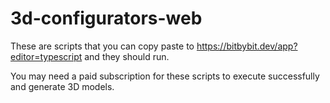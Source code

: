 # 3d-configurators-web

These are scripts that you can copy paste to https://bitbybit.dev/app?editor=typescript and they should run.

You may need a paid subscription for these scripts to execute successfully and generate 3D models.